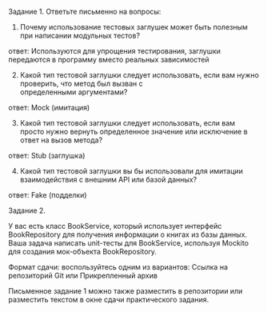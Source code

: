 Задание 1. Ответьте письменно на вопросы:

1)  Почему использование тестовых заглушек может быть полезным при написании модульных тестов?

ответ: Используются для упрощения тестирования, заглушки передаются в программу  вместо реальных зависимостей 


2) Какой тип тестовой заглушки следует использовать, если вам нужно проверить, что метод был вызван с  
определенными аргументами?

ответ: Mock  (имитация)

3) Какой тип тестовой заглушки следует использовать, если вам просто нужно вернуть определенное значение
 или исключение в ответ на вызов метода?

ответ: Stub  (заглушка)

4) Какой тип тестовой заглушки вы бы использовали для имитации  взаимодействия с внешним API или базой данных?

ответ: Fake (подделки)



Задание 2.

У вас есть класс BookService, который использует интерфейс BookRepository для получения информации о книгах из базы данных. Ваша задача написать unit-тесты для BookService, используя Mockito для создания мок-объекта BookRepository.

Формат сдачи: воспользуйтесь одним из вариантов: Ссылка на репозиторий Git или Прикрепленный архив

Письменное задание 1 можно также разместить в репозитории или разместить текстом в окне сдачи практического задания.
